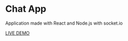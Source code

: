 <h1>Chat App</h1>

<p>Application made with React and Node.js with socket.io</p>

<a href="">LIVE DEMO</a>
